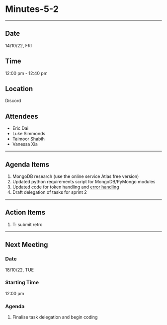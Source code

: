 # Minutes-5-2

---

## Date

14/10/22, FRI

## Time

12:00 pm - 12:40 pm

## Location

Discord

## Attendees

- Eric Dai
- Luke Simmonds
- Taimoor Shabih
- Vanessa Xia

---

## Agenda Items

1. MongoDB research (use the online service Atlas free version)
2. Updated python requirements script for MongoDB/PyMongo modules
3. Updated code for token handling and [error handling](https://werkzeug.palletsprojects.com/en/2.2.x/exceptions/)
4. Draft delegation of tasks for sprint 2

---

## Action Items

1. T: submit retro

---

## Next Meeting

### Date

18/10/22, TUE

### Starting Time

12:00 pm

### Agenda

1. Finalise task delegation and begin coding
